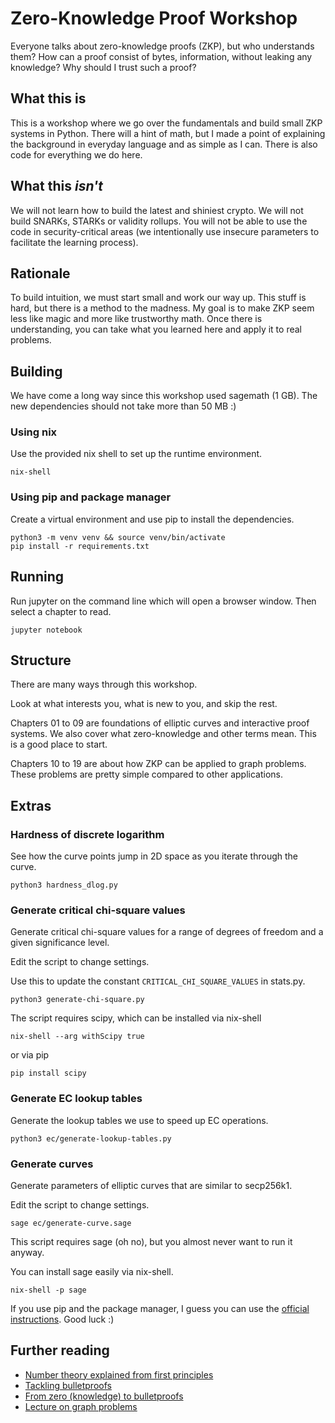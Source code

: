 # Zero-Knowledge Proof Workshop

Everyone talks about zero-knowledge proofs (ZKP), but who understands them? How can a proof consist of bytes, information, without leaking any knowledge? Why should I trust such a proof?

## What this is

This is a workshop where we go over the fundamentals and build small ZKP systems in Python. There will a hint of math, but I made a point of explaining the background in everyday language and as simple as I can. There is also code for everything we do here.

## What this _isn't_

We will not learn how to build the latest and shiniest crypto. We will not build SNARKs, STARKs or validity rollups. You will not be able to use the code in security-critical areas (we intentionally use insecure parameters to facilitate the learning process).

## Rationale

To build intuition, we must start small and work our way up. This stuff is hard, but there is a method to the madness. My goal is to make ZKP seem less like magic and more like trustworthy math. Once there is understanding, you can take what you learned here and apply it to real problems.
  
## Building

We have come a long way since this workshop used sagemath (1 GB). The new dependencies should not take more than 50 MB :)

### Using nix

Use the provided nix shell to set up the runtime environment.

```
nix-shell
```

### Using pip and package manager

Create a virtual environment and use pip to install the dependencies.

```
python3 -m venv venv && source venv/bin/activate
pip install -r requirements.txt
```

## Running

Run jupyter on the command line which will open a browser window. Then select a chapter to read.

```
jupyter notebook
```

## Structure

There are many ways through this workshop.

Look at what interests you, what is new to you, and skip the rest.

Chapters 01 to 09 are foundations of elliptic curves and interactive proof systems. We also cover what zero-knowledge and other terms mean. This is a good place to start.

Chapters 10 to 19 are about how ZKP can be applied to graph problems. These problems are pretty simple compared to other applications.

## Extras

### Hardness of discrete logarithm

See how the curve points jump in 2D space as you iterate through the curve.

```
python3 hardness_dlog.py
```

### Generate critical chi-square values

Generate critical chi-square values for a range of degrees of freedom and a given significance level.

Edit the script to change settings.

Use this to update the constant `CRITICAL_CHI_SQUARE_VALUES` in stats.py.

```
python3 generate-chi-square.py
```

The script requires scipy, which can be installed via nix-shell

```
nix-shell --arg withScipy true
```

or via pip

```
pip install scipy
```

### Generate EC lookup tables

Generate the lookup tables we use to speed up EC operations.

```
python3 ec/generate-lookup-tables.py
```

### Generate curves

Generate parameters of elliptic curves that are similar to secp256k1.

Edit the script to change settings.

```
sage ec/generate-curve.sage
```

This script requires sage (oh no), but you almost never want to run it anyway.

You can install sage easily via nix-shell.

```
nix-shell -p sage
```

If you use pip and the package manager, I guess you can use the [official instructions](https://doc.sagemath.org/html/en/installation/index.html). Good luck :)

## Further reading

- [Number theory explained from first principles](https://explained-from-first-principles.com/number-theory/)
- [Tackling bulletproofs](https://github.com/uncomputable/tackling-bulletproofs)
- [From zero (knowledge) to bulletproofs](https://github.com/AdamISZ/from0k2bp)
- [Lecture on graph problems](https://resources.mpi-inf.mpg.de/departments/d1/teaching/ss13/gitcs/lecture9.pdf)
